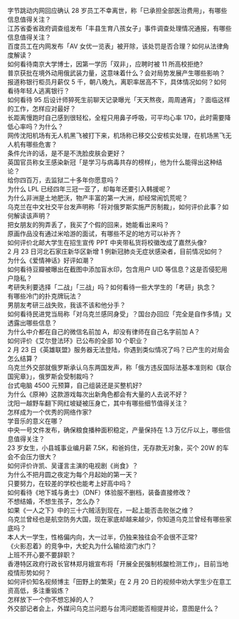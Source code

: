 字节跳动内网回应确认 28 岁员工不幸离世，称「已承担全部医治费用」，有哪些信息值得关注？  
江苏省委省政府调查组发布「丰县生育八孩女子」事件调查处理情况通报，有哪些信息值得关注？  
百度员工在内网发布「AV 女优一览表」被开除，该处罚是否合理？如何从法律角度解读？  
如何看待南京大学博士，因第一学历「双非」，应聘时被 11 所高校拒绝?  
普京获批在境外动用俄武装力量，这意味着什么？会对局势发展产生哪些影响？  
报道称银行柜员月薪仅 5 千，朝八晚九，离职率居高不下，具体情况如何？如何看待年轻人逃离银行？  
如何看待 95 后设计师猝死生前聊天记录曝光「天天熬夜，周周通宵」？面临这样的工作，怎样应对最好？  
长距离慢跑时自己感到很轻松，全程只用鼻子呼吸，可平均心率 170，此时需要降低心率吗？为什么？  
网传沈阳机场有无人机黑飞被打下来，机场称已移交公安核实处理，在机场黑飞无人机有哪些危害？  
条件允许的话，是不是不洗脸皮肤会更好？  
英国官员称女王感染新冠「是学习与病毒共存的榜样」，他为什么能得出这种结论？  
给你四百万，去监狱二十多年你愿意吗？  
为什么 LPL 已经四年三冠一亚了，却每年还要引入韩援呢？  
为什么非洲是土地肥沃，物产丰富的第一大洲，却经常闹饥荒呢？  
乌克兰在中文社交平台发声明称「将对俄罗斯实施严厉制裁」，如何评价此事？如何解读该声明？  
把女朋友的狗弄丢了，我买了个假的回来，她能看出来吗？  
原画作品没有通过米哈游的面试，有哪些不足的地方可以补齐？  
如何评价北邮大学生在招生宣传 PPT 中夹带私货将校徽改成了嘉然头像?  
2 月 23 日河北石家庄新华区新增 1 例新冠肺炎无症状感染者，目前情况如何？  
为什么《爱情神话》好评如潮？  
如何看待豆瓣被曝出在截图中添加盲水印，包含用户 UID 等信息？这是否侵犯用户隐私？  
考研失利要选择「二战」「三战」吗？如何看待一些大学生的「考研」执念？  
有哪些冷门的扑克牌玩法？  
男朋友考研三战失败，我该不该和他分手？  
如何看待民进党当局称「对乌克兰感同身受」？国台办回应「完全是自作多情」又透露出哪些信息？  
为什么中介都在自己的微信名前加 A，却没有律师在自己名字前加 A？  
如何评价《艾尔登法环》已公布的全部 10 个职业？  
2 月 23 日《英雄联盟》服务器无法登陆，你遇到类似情况了吗？已产生的对局会怎么结算？  
乌克兰外交部就俄罗斯承认乌东两国发声，称「俄方违反国际法基本准则和《联合国宪章》」，俄罗斯会受制裁吗？  
台式电脑 4500 元预算，自己组装还是买整机好?  
为什么《原神》这款游戏每次出新角色都会有大量的人去说不好？  
沈阳一越野车翻下网红坡疑被压身亡，其中有哪些细节值得关注？  
怎样成为一个优秀的网络作家?  
学音乐的意义在哪？  
中央一号文件发布，确保粮食播种面积稳定，产量保持在 1.3 万亿斤以上，哪些信息值得关注？  
23 岁女生，小县城事业编月薪 7.5K，和爸妈住，无存款无对象，买个 20W 的车会不会压力很大？  
如何评价许凯、吴谨言主演的电视剧《尚食》？  
为什么不把月圆之夜定为每个月起始的第一天？  
只要努力，在较差的学校也能考上好高中吗？  
如何看待《地下城与勇士》（DNF）体验服不删档，装备直接修改？  
不想结婚，不想生孩子，怎么办？  
如果《一人之下》中的三十六贼活到现在，一起上能否击败张之维？  
乌克兰曾经也是航空防务大国，现在家底却越来越少，你知道乌克兰曾经有哪些家底吗？  
本人大一学生，性格偏内向，大一过半，仍独来独往会不会很不正常?  
《火影忍着》的竞争中，大蛇丸为什么输给波门水门？  
上班不开心要不要辞职？  
香港特区政府行政长官林郑月娥宣布将「开展全民强制核酸检测工作」，目前当地疫情形势如何？  
如何评价知名视频博主「田野上的繁荣」在 2 月 20 日的视频中劝大学生少在意工资高低，多注重锻炼？  
怎样放下一个你不想忘掉的人？  
外交部记者会上，外媒问乌克兰问题与台湾问题能否相提并论，意图是什么？  
